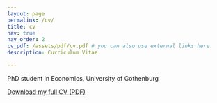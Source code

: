 ```yaml
---
layout: page
permalink: /cv/
title: cv
nav: true
nav_order: 2
cv_pdf: /assets/pdf/cv.pdf # you can also use external links here
description: Curriculum Vitae 

---
```


PhD student in Economics, University of Gothenburg

[Download my full CV (PDF)](/assets/pdf/cv.pdf)